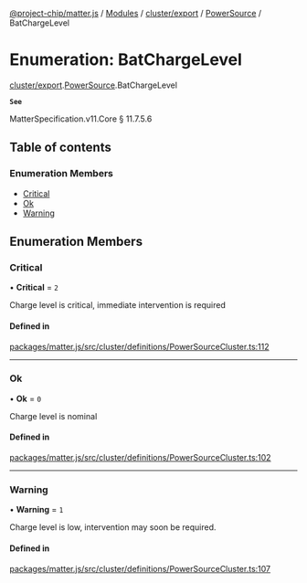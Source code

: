 [@project-chip/matter.js](../README.md) / [Modules](../modules.md) / [cluster/export](../modules/cluster_export.md) / [PowerSource](../modules/cluster_export.PowerSource.md) / BatChargeLevel

# Enumeration: BatChargeLevel

[cluster/export](../modules/cluster_export.md).[PowerSource](../modules/cluster_export.PowerSource.md).BatChargeLevel

**`See`**

MatterSpecification.v11.Core § 11.7.5.6

## Table of contents

### Enumeration Members

- [Critical](cluster_export.PowerSource.BatChargeLevel.md#critical)
- [Ok](cluster_export.PowerSource.BatChargeLevel.md#ok)
- [Warning](cluster_export.PowerSource.BatChargeLevel.md#warning)

## Enumeration Members

### Critical

• **Critical** = ``2``

Charge level is critical, immediate intervention is required

#### Defined in

[packages/matter.js/src/cluster/definitions/PowerSourceCluster.ts:112](https://github.com/project-chip/matter.js/blob/2d9f2165d2672864fda3496a6d0d5f93597f82c6/packages/matter.js/src/cluster/definitions/PowerSourceCluster.ts#L112)

___

### Ok

• **Ok** = ``0``

Charge level is nominal

#### Defined in

[packages/matter.js/src/cluster/definitions/PowerSourceCluster.ts:102](https://github.com/project-chip/matter.js/blob/2d9f2165d2672864fda3496a6d0d5f93597f82c6/packages/matter.js/src/cluster/definitions/PowerSourceCluster.ts#L102)

___

### Warning

• **Warning** = ``1``

Charge level is low, intervention may soon be required.

#### Defined in

[packages/matter.js/src/cluster/definitions/PowerSourceCluster.ts:107](https://github.com/project-chip/matter.js/blob/2d9f2165d2672864fda3496a6d0d5f93597f82c6/packages/matter.js/src/cluster/definitions/PowerSourceCluster.ts#L107)
